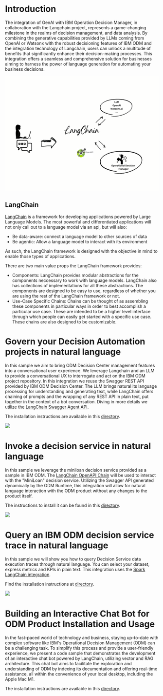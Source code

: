 # Introduction
The integration of GenAI with IBM Operation Decision Manager, in collaboration with the Langchain project, represents a game-changing milestone in the realms of decision management, and data analysis. By combining the generative capabilities provided by LLMs coming from OpenAI or Watsonx with the robust decisioning features of IBM ODM and the integration technology of Langchain, users can unlock a multitude of benefits that significantly enhance their decision-making processes. This integration offers a seamless and comprehensive solution for businesses aiming to harness the power of language generation for automating your business decisions.

<img src="chat-with-loandecisionservice/images/LangChain.png" width="600px" heigh="400px" />

## LangChain
[LangChain](https://python.langchain.com/en/latest/) is a framework for developing applications powered by Large Language Models. The most powerful and differentiated applications will not only call out to a language model via an api, but will also:

  * Be data-aware: connect a language model to other sources of data
  * Be agentic: Allow a language model to interact with its environment

As such, the LangChain framework is designed with the objective in mind to enable those types of applications.

There are two main value props the LangChain framework provides:

   * Components: LangChain provides modular abstractions for the components neccessary to work with language models. LangChain also has collections of implementations for all these abstractions. The components are designed to be easy to use, regardless of whether you are using the rest of the LangChain framework or not.
   * Use-Case Specific Chains: Chains can be thought of as assembling these components in particular ways in order to best accomplish a particular use case. These are intended to be a higher level interface through which people can easily get started with a specific use case. These chains are also designed to be customizable.

# Govern your Decision Automation projects in natural language

In this sample we aim to bring ODM Decision Center management features into a conversational user experience. We leverage Langchain and an LLM to provide a conversational UX to interrogate and act on the IBM ODM project repository. In this integration we reuse the Swagger REST API provided by IBM ODM Decision Center. The LLM brings natural its language processing for understanding and generating text, while LangChain offers chaining of prompts and the wrapping of any REST API in plain text, put together in the context of a bot conversation. 
Diving in more details we utilize the [LangChain Swagger Agent API](https://python.langchain.com/docs/integrations/toolkits/openapi/).

The installation instructions are available in this [directory](chat-with-businessconsole).

<img src="chat-with-businessconsole/images//bcllmdemo.gif"  />

# Invoke a decision service in natural language

In this sample we leverage the miniloan decision service provided as a sample in IBM ODM. The [LangChain OpenAPI Chain](https://python.langchain.com/docs/integrations/toolkits/openapi/) will be used to interact with the "MiniLoan" decision service. Utilizing the Swagger API generated dynamically by the ODM Runtime, this integration will allow for natural language interaction with the ODM product without any changes to the product itself.

The instructions to install it can be found in this [directory](chat-with-loandecisionservice).


<img src="chat-with-loandecisionservice/images/demo_presentation.gif"  />


# Query an IBM ODM decision service trace in natural language

In this sample we will show you how to query Decision Service data execution traces through natural language. You can select your dataset, express metrics and KPIs in plain text.
This integration uses the [Spark LangChain integration](https://python.langchain.com/docs/integrations/toolkits/spark_sql/).

Find the installation instructions at [directory](chat-with-executions-data). 

<img src="chat-with-executions-data/images/data-query.gif"  />

# Building an Interactive Chat Bot for ODM Product Installation and Usage

In the fast-paced world of technology and business, staying up-to-date with complex software like IBM's Operational Decision Management (ODM) can be a challenging task. To simplify this process and provide a user-friendly experience, we present a code sample that demonstrates the development of an interactive chat bot powered by LangChain, utilizing vector and RAG architecture.
This chat bot aims to facilitate the exploration and understanding of ODM by indexing its documentation and offering real-time assistance, all within the convenience of your local desktop, including the Apple Mac M1.

The installation instructions are available in this [directory](chat-with-documentation).
